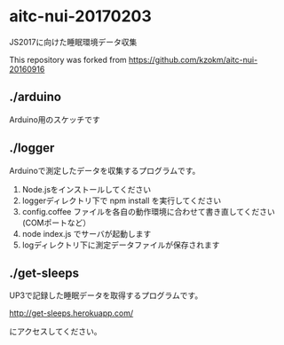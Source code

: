 # aitc-nui-20170203
JS2017に向けた睡眠環境データ収集

This repository was forked from https://github.com/kzokm/aitc-nui-20160916

## ./arduino
Arduino用のスケッチです

## ./logger
Arduinoで測定したデータを収集するプログラムです。

1. Node.jsをインストールしてください
2. loggerディレクトリ下で npm install を実行してください
3. config.coffee ファイルを各自の動作環境に合わせて書き直してください(COMポートなど）
4. node index.js でサーバが起動します
5. logディレクトリ下に測定データファイルが保存されます

## ./get-sleeps
UP3で記録した睡眠データを取得するプログラムです。

http://get-sleeps.herokuapp.com/

にアクセスしてください。
